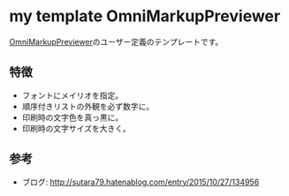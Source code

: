 # my template OmniMarkupPreviewer

[OmniMarkupPreviewer](https://github.com/timonwong/OmniMarkupPreviewer)のユーザー定義のテンプレートです。

## 特徴
- フォントにメイリオを指定。
- 順序付きリストの外観を必ず数字に。
- 印刷時の文字色を真っ黒に。
- 印刷時の文字サイズを大きく。

## 参考
- ブログ: http://sutara79.hatenablog.com/entry/2015/10/27/134956